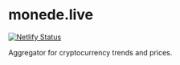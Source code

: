 # monede.live
[![Netlify Status](https://api.netlify.com/api/v1/badges/f484a4ba-5fd0-4929-be22-a5ed591bb399/deploy-status)](https://app.netlify.com/sites/zealous-lamarr-f10ae2/deploys)

Aggregator for cryptocurrency trends and prices.

